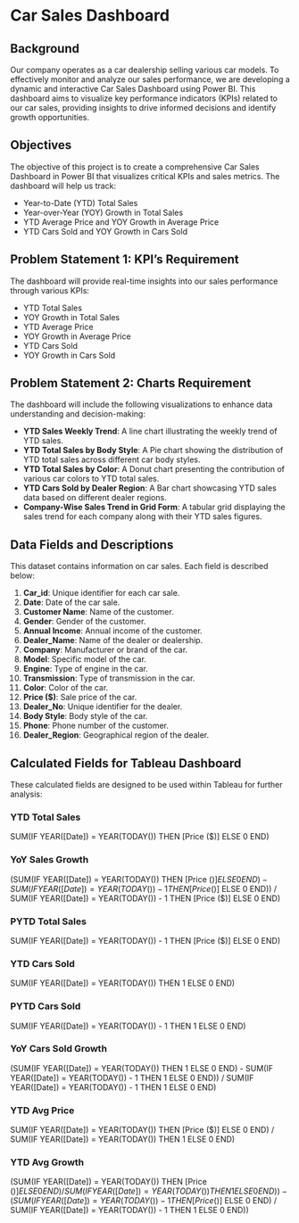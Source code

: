 # Car Sales Dashboard

## Background
Our company operates as a car dealership selling various car models. To effectively monitor and analyze our sales performance, we are developing a dynamic and interactive Car Sales Dashboard using Power BI. This dashboard aims to visualize key performance indicators (KPIs) related to our car sales, providing insights to drive informed decisions and identify growth opportunities.

## Objectives
The objective of this project is to create a comprehensive Car Sales Dashboard in Power BI that visualizes critical KPIs and sales metrics. The dashboard will help us track:
- Year-to-Date (YTD) Total Sales
- Year-over-Year (YOY) Growth in Total Sales
- YTD Average Price and YOY Growth in Average Price
- YTD Cars Sold and YOY Growth in Cars Sold

## Problem Statement 1: KPI’s Requirement
The dashboard will provide real-time insights into our sales performance through various KPIs:
- YTD Total Sales
- YOY Growth in Total Sales
- YTD Average Price
- YOY Growth in Average Price
- YTD Cars Sold
- YOY Growth in Cars Sold

## Problem Statement 2: Charts Requirement
The dashboard will include the following visualizations to enhance data understanding and decision-making:
- **YTD Sales Weekly Trend**: A line chart illustrating the weekly trend of YTD sales.
- **YTD Total Sales by Body Style**: A Pie chart showing the distribution of YTD total sales across different car body styles.
- **YTD Total Sales by Color**: A Donut chart presenting the contribution of various car colors to YTD total sales.
- **YTD Cars Sold by Dealer Region**: A Bar chart showcasing YTD sales data based on different dealer regions.
- **Company-Wise Sales Trend in Grid Form**: A tabular grid displaying the sales trend for each company along with their YTD sales figures.


## Data Fields and Descriptions

This dataset contains information on car sales. Each field is described below:

1. **Car_id**: Unique identifier for each car sale.
2. **Date**: Date of the car sale.
3. **Customer Name**: Name of the customer.
4. **Gender**: Gender of the customer.
5. **Annual Income**: Annual income of the customer.
6. **Dealer_Name**: Name of the dealer or dealership.
7. **Company**: Manufacturer or brand of the car.
8. **Model**: Specific model of the car.
9. **Engine**: Type of engine in the car.
10. **Transmission**: Type of transmission in the car.
11. **Color**: Color of the car.
12. **Price ($)**: Sale price of the car.
13. **Dealer_No**: Unique identifier for the dealer.
14. **Body Style**: Body style of the car.
15. **Phone**: Phone number of the customer.
16. **Dealer_Region**: Geographical region of the dealer.

## Calculated Fields for Tableau Dashboard

These calculated fields are designed to be used within Tableau for further analysis:

### YTD Total Sales
SUM(IF YEAR([Date]) = YEAR(TODAY()) THEN [Price ($)] ELSE 0 END)


### YoY Sales Growth
(SUM(IF YEAR([Date]) = YEAR(TODAY()) THEN [Price ($)] ELSE 0 END) - SUM(IF YEAR([Date]) = YEAR(TODAY()) - 1 THEN [Price ($)] ELSE 0 END)) / SUM(IF YEAR([Date]) = YEAR(TODAY()) - 1 THEN [Price ($)] ELSE 0 END)


### PYTD Total Sales
SUM(IF YEAR([Date]) = YEAR(TODAY()) - 1 THEN [Price ($)] ELSE 0 END)


### YTD Cars Sold
SUM(IF YEAR([Date]) = YEAR(TODAY()) THEN 1 ELSE 0 END)


### PYTD Cars Sold
SUM(IF YEAR([Date]) = YEAR(TODAY()) - 1 THEN 1 ELSE 0 END)



### YoY Cars Sold Growth
(SUM(IF YEAR([Date]) = YEAR(TODAY()) THEN 1 ELSE 0 END) - SUM(IF YEAR([Date]) = YEAR(TODAY()) - 1 THEN 1 ELSE 0 END)) / SUM(IF YEAR([Date]) = YEAR(TODAY()) - 1 THEN 1 ELSE 0 END)



### YTD Avg Price
SUM(IF YEAR([Date]) = YEAR(TODAY()) THEN [Price ($)] ELSE 0 END) / SUM(IF YEAR([Date]) = YEAR(TODAY()) THEN 1 ELSE 0 END)



### YTD Avg Growth
(SUM(IF YEAR([Date]) = YEAR(TODAY()) THEN [Price ($)] ELSE 0 END) / 
SUM(IF YEAR([Date]) = YEAR(TODAY()) THEN 1 ELSE 0 END)) - 
(SUM(IF YEAR([Date]) = YEAR(TODAY()) - 1 THEN [Price ($)] ELSE 0 END) / 
SUM(IF YEAR([Date]) = YEAR(TODAY()) - 1 THEN 1 ELSE 0 END))
